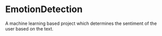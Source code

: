 # EmotionDetection
A machine learning based project which determines the sentiment of the user based on the text.
